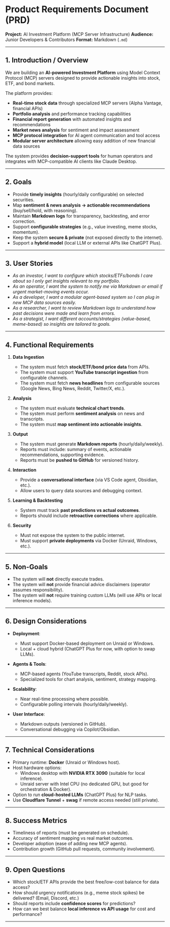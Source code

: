 # Product Requirements Document (PRD)
**Project:** AI Investment Platform (MCP Server Infrastructure)
**Audience:** Junior Developers & Contributors
**Format:** Markdown (`.md`)

---

## 1. Introduction / Overview
We are building an **AI-powered Investment Platform** using Model Context Protocol (MCP) servers designed to provide actionable insights into stock, ETF, and bond markets.

The platform provides:
- **Real-time stock data** through specialized MCP servers (Alpha Vantage, financial APIs)
- **Portfolio analysis** and performance tracking capabilities
- **Financial report generation** with automated insights and recommendations
- **Market news analysis** for sentiment and impact assessment
- **MCP protocol integration** for AI agent communication and tool access
- **Modular server architecture** allowing easy addition of new financial data sources

The system provides **decision-support tools** for human operators and integrates with MCP-compatible AI clients like Claude Desktop.

---

## 2. Goals
- Provide **timely insights** (hourly/daily configurable) on selected securities.
- Map **sentiment & news analysis → actionable recommendations** (buy/sell/hold, with reasoning).
- Maintain **Markdown logs** for transparency, backtesting, and error correction.
- Support **configurable strategies** (e.g., value investing, meme stocks, momentum).
- Keep the system **secure & private** (not exposed directly to the internet).
- Support a **hybrid model** (local LLM or external APIs like ChatGPT Plus).

---

## 3. User Stories
- *As an investor, I want to configure which stocks/ETFs/bonds I care about so I only get insights relevant to my portfolio.*
- *As an operator, I want the system to notify me via Markdown or email if urgent market-moving events occur.*
- *As a developer, I want a modular agent-based system so I can plug in new MCP data sources easily.*
- *As a researcher, I want to review Markdown logs to understand how past decisions were made and learn from errors.*
- *As a strategist, I want different accounts/strategies (value-based, meme-based) so insights are tailored to goals.*

---

## 4. Functional Requirements
1. **Data Ingestion**
   - The system must fetch **stock/ETF/bond price data** from APIs.
   - The system must support **YouTube transcript ingestion** from configurable channels.
   - The system must fetch **news headlines** from configurable sources (Google News, Bing News, Reddit, Twitter/X, etc.).

2. **Analysis**
   - The system must evaluate **technical chart trends**.
   - The system must perform **sentiment analysis** on news and transcripts.
   - The system must **map sentiment into actionable insights**.

3. **Output**
   - The system must generate **Markdown reports** (hourly/daily/weekly).
   - Reports must include: summary of events, actionable recommendations, supporting evidence.
   - Reports must be **pushed to GitHub** for versioned history.

4. **Interaction**
   - Provide a **conversational interface** (via VS Code agent, Obsidian, etc.).
   - Allow users to query data sources and debugging context.

5. **Learning & Backtesting**
   - System must track **past predictions vs actual outcomes**.
   - Reports should include **retroactive corrections** where applicable.

6. **Security**
   - Must not expose the system to the public internet.
   - Must support **private deployments** via Docker (Unraid, Windows, etc.).

---

## 5. Non-Goals
- The system will **not** directly execute trades.
- The system will **not** provide financial advice disclaimers (operator assumes responsibility).
- The system will **not** require training custom LLMs (will use APIs or local inference models).

---

## 6. Design Considerations
- **Deployment**:
  - Must support Docker-based deployment on Unraid or Windows.
  - Local + cloud hybrid (ChatGPT Plus for now, with option to swap LLMs).

- **Agents & Tools**:
  - MCP-based agents (YouTube transcripts, Reddit, stock APIs).
  - Specialized tools for chart analysis, sentiment, strategy mapping.

- **Scalability**:
  - Near real-time processing where possible.
  - Configurable polling intervals (hourly/daily/weekly).

- **User Interface**:
  - Markdown outputs (versioned in GitHub).
  - Conversational debugging via Copilot/Obsidian.

---

## 7. Technical Considerations
- Primary runtime: **Docker** (Unraid or Windows host).
- Host hardware options:
  - Windows desktop with **NVIDIA RTX 3090** (suitable for local inference).
  - Unraid server with Intel CPU (no dedicated GPU, but good for orchestration & Docker).
- Option to run **cloud-hosted LLMs** (ChatGPT Plus) for NLP tasks.
- Use **Cloudflare Tunnel** + **swag** if remote access needed (still private).

---

## 8. Success Metrics
- Timeliness of reports (must be generated on schedule).
- Accuracy of sentiment mapping vs real market outcomes.
- Developer adoption (ease of adding new MCP agents).
- Contribution growth (GitHub pull requests, community involvement).

---

## 9. Open Questions
- Which stock/ETF APIs provide the best free/low-cost balance for data access?
- How should urgency notifications (e.g., meme stock spikes) be delivered? (Email, Discord, etc.)
- Should reports include **confidence scores** for predictions?
- How can we best balance **local inference vs API usage** for cost and performance?

---
